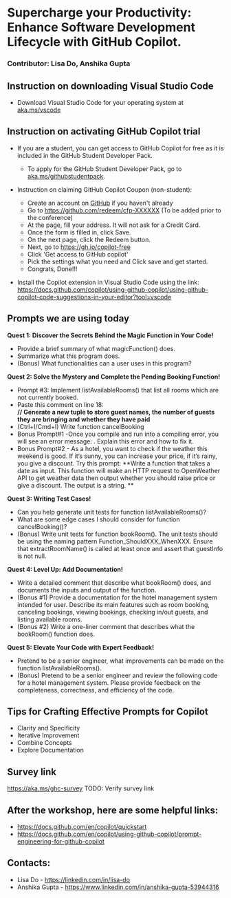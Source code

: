 # Supercharge your Productivity: Enhance Software Development Lifecycle with GitHub Copilot.
### Contributor: Lisa Do, Anshika Gupta

## Instruction on downloading Visual Studio Code
- Download Visual Studio Code for your operating system at [aka.ms/vscode](https://aka.ms/vscode)

## Instruction on activating GitHub Copilot trial
- If you are a student, you can get access to GitHub Copilot for free as it is included in the GitHub Student Developer Pack.
    - To apply for the GitHub Student Developer Pack, go to [aka.ms/githubstudentpack](https://aka.ms/githubstudentpack).
 
- Instruction on claiming GitHub Copilot Coupon (non-student):
    - Create an account on [GitHub](https://github.com/) if you haven't already
    - Go to https://github.com/redeem/cfp-XXXXXX (To be added prior to the conference)
    - At the page, fill your address. It will not ask for a Credit Card.
    - Once the form is filled in, click Save.
    - On the next page, click the Redeem button.
    - Next, go to https://gh.io/copilot-free
    - Click 'Get access to GitHub copilot'
    - Pick the settings what you need and Click save and get started.
    - Congrats, Done!!! 

- Install the Copilot extension in Visual Studio Code using the link: https://docs.github.com/copilot/using-github-copilot/using-github-copilot-code-suggestions-in-your-editor?tool=vscode

## Prompts we are using today
**Quest 1: Discover the Secrets Behind the Magic Function in Your Code!**
- Provide a brief summary of what magicFunction() does.
- Summarize what this program does.
- (Bonus) What functionalities can a user uses in this program?

**Quest 2: Solve the Mystery and Complete the Pending Booking Function!**
- Prompt #3: Implement listAvailableRooms() that list all rooms which are not currently booked.
- Paste this comment on line 18: \
  **// Generate a new tuple to store guest names, the number of guests they are bringing and whether they have paid**
- (Ctrl+I/Cmd+I) Write function cancelBooking
- Bonus Prompt#1 -Once you compile and run into a compiling error, you will see an error message: <error details>. Explain this error and how to fix it.
- Bonus Prompt#2 -  As a hotel, you want to check if the weather this weekend is good. If it’s sunny, you can increase your price, if it’s rainy, you give a discount. 
Try this prompt: 
**Write a function that takes a date as input. This function will make an HTTP request to OpenWeather API to get weather data then output whether you should raise price or give a discount. The output is a string. **

**Quest 3: Writing Test Cases!**
- Can you help generate unit tests for function listAvailableRooms()?
- What are some edge cases I should consider for function cancelBooking()?
- (Bonus) Write unit tests for function bookRoom(). The unit tests should be using the naming pattern Function_ShouldXXX_WhenXXX. Ensure that extractRoomName() is called at least once and assert that guestInfo is not null.
  
**Quest 4: Level Up: Add Documentation!**
- Write a detailed comment that describe what bookRoom() does, and documents the inputs and output of the function.
- (Bonus #1) Provide a documentation for the hotel management system intended for user. Describe its main features such as room booking, canceling bookings, viewing bookings, checking in/out guests, and listing available rooms.
- (Bonus #2) Write a one-liner comment that describes what the bookRoom() function does.

**Quest 5: Elevate Your Code with Expert Feedback!**
- Pretend to be a senior engineer, what improvements can be made on the function listAvailableRooms().
- (Bonus) Pretend to be a senior engineer and review the following code for a hotel management system. Please provide feedback on the completeness, correctness, and efficiency of the code.

## Tips for Crafting Effective Prompts for Copilot
- Clarity and Specificity
- Iterative Improvement
- Combine Concepts
- Explore Documentation


## Survey link
https://aka.ms/ghc-survey
TODO: Verify survey link

## After the workshop, here are some helpful links: 
- https://docs.github.com/en/copilot/quickstart
- https://docs.github.com/en/copilot/using-github-copilot/prompt-engineering-for-github-copilot

## Contacts: 
- Lisa Do -  https://linkedin.com/in/lisa-do
- Anshika Gupta - https://www.linkedin.com/in/anshika-gupta-53944316


